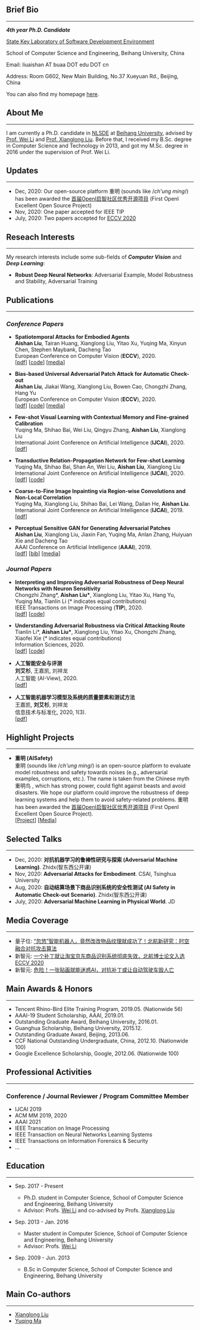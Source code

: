 ## Brief Bio
-----------
***4th year Ph.D. Candidate***

[State Key Laboratory of Software Development Environment](http://nlsde.buaa.edu.cn)

School of Computer Science and Engineering, Beihang University, China

Email: liuaishan AT buaa DOT edu DOT cn

Address: Room G602, New Main Building, No.37 Xueyuan Rd., Beijing, China

You can also find my homepage [here](http://sites.nlsde.buaa.edu.cn/~liuaishan/).

## About Me
---------------
I am currently a Ph.D. candidate in [NLSDE](http://www.nlsde.buaa.edu.cn) at [Beihang University](http://www.buaa.edu.cn), advised by [Prof. Wei Li](http://sites.nlsde.buaa.edu.cn/~liwei/) and [Prof. Xianglong Liu](http://sites.nlsde.buaa.edu.cn/~xlliu/). Before that, I received my B.Sc. degree in Computer Science and Technology in 2013, and got my M.Sc. degree in 2016 under the supervision of Prof. Wei Li.

## Updates
---------------
+ Dec, 2020: Our open-source platform 重明 (sounds like /*ch'ung ming*/) has been awarded the [首届OpenI启智社区优秀开源项目](http://www.techweb.com.cn/2020-12-02/2814466.shtml) (First OpenI Excellent Open Source Project)
+ Nov, 2020: One paper accepted for IEEE TIP
+ July, 2020: Two papers accepted for [ECCV 2020](https://eccv2020.eu/)

## Reseach Interests
---------------
My research interests include some sub-fields of ***Computer Vision*** and ***Deep Learning***:
+ **Robust Deep Neural Networks**: Adversarial Example, Model Robustness and Stability, Adversarial Training

## Publications
---------------

### ***Conference Papers***
  
+ **Spatiotemporal Attacks for Embodied Agents**
  <br>**Aishan Liu**, Tairan Huang, Xianglong Liu, Yitao Xu, Yuqing Ma, Xinyun Chen, Stephen Maybank, Dacheng Tao
  <br>European Conference on Computer Vision (**ECCV**), 2020.
  <br>\[[pdf](https://arxiv.org/pdf/2005.09161.pdf)\] \[[code](https://github.com/liuaishan/SpatiotemporalAttack)\] \[[media](https://www.qbitai.com/2020/07/16562.html)\]
  
+ **Bias-based Universal Adversarial Patch Attack for Automatic Check-out**
  <br>**Aishan Liu**, Jiakai Wang, Xianglong Liu, Bowen Cao, Chongzhi Zhang, Hang Yu
  <br>European Conference on Computer Vision (**ECCV**), 2020.
  <br>\[[pdf](https://arxiv.org/pdf/2005.09257.pdf)\] \[[code](https://github.com/liuaishan/ModelBiasedAttack)\] \[[media](https://mp.weixin.qq.com/s?__biz=MzI3MTA0MTk1MA==&mid=2652073635&idx=5&sn=b1acd091996cacb9e74053c4208b793c&chksm=f1201a52c6579344ae75ccb2ee3042ed3eddbb6bd988000c7b1ba8c274f1aceaec7ea1300d1d&mpshare=1&scene=1&srcid=07082kvhcWURQF4VRcIx8uU9&sharer_sharetime=1596855924325&sharer_shareid=da9c9379a79901c18dc93793609d62fa&key=4defdd0e8978fadbc4f7d3467b572eb060d5482035de4befee54b935c6aabbcaafa3ed60343840f82abb27fbcc57798b93e6f215c44f11a37e87141722c58b1167ffeba220d7150c5c8ee9333d06f513&ascene=1&uin=MTQzMTA0NDAw&devicetype=Windows+10+x64&version=62090529&lang=zh_CN&exportkey=AfGxCG3P9erzoZeJcwLMjbg%3D&pass_ticket=qME0ljezjearOlDwgFgo%2F6ZH0VZ%2B7CLScg%2FNCc5rqMk%3D)\]

+ **Few-shot Visual Learning with Contextual Memory and Fine-grained Calibration**
  <br>Yuqing Ma, Shihao Bai, Wei Liu, Qingyu Zhang, **Aishan Liu**, Xianglong Liu
  <br>International Joint Conference on Artificial Intelligence (**IJCAI**), 2020.
  <br>\[[pdf](https://www.ijcai.org/Proceedings/2020/0113.pdf)\]

+ **Transductive Relation-Propagation Network for Few-shot Learning**
  <br>Yuqing Ma, Shihao Bai, Shan An, Wei Liu, **Aishan Liu**, Xianglong Liu
  <br>International Joint Conference on Artificial Intelligence (**IJCAI**), 2020.
  <br>\[[pdf](https://www.ijcai.org/Proceedings/2020/0112.pdf)\] \[[code](https://github.com/vickyFox/TRPN)\]

+ **Coarse-to-Fine Image Inpainting via Region-wise Convolutions and Non-Local Correlation**
  <br>Yuqing Ma, Xianglong Liu, Shihao Bai, Lei Wang, Dailan He, **Aishan Liu**.
  <br>International Joint Conference on Artificial Intelligence (**IJCAI**), 2019.
  <br>\[[pdf](https://www.ijcai.org/Proceedings/2019/433)\]

+ **Perceptual Sensitive GAN for Generating Adversarial Patches**
  <br>**Aishan Liu**, Xianglong Liu, Jiaxin Fan, Yuqing Ma, Anlan Zhang, Huiyuan Xie and Dacheng Tao
  <br>AAAI Conference on Artificial Intelligence (**AAAI**), 2019.
  <br>\[[pdf](https://ojs.aaai.org//index.php/AAAI/article/view/3893)\]  \[[bib]("./files/papers/psgan_aaai2019.bib")\] \[[media](https://mp.weixin.qq.com/s?__biz=MzI3MTA0MTk1MA==&mid=2652044274&idx=3&sn=5e2570c25133c03e30930fdc9b04f2f8&chksm=f1218f03c65606157a07db05cad07264a38171038a8de33b667f21af001c76d3baaa501a7506&mpshare=1&scene=1&srcid=08085db4ycxZdHGWEPBNfGv7&sharer_sharetime=1596855953802&sharer_shareid=da9c9379a79901c18dc93793609d62fa&key=4bdaf1520bf406e77cac6eeb1e04025fad0a6dfcc38554ec2ae8223439dee1b518b3e5e70aa6d4335a271be601450da62f8d4466fe85fc3717b9650521117d32b52c3d3727bc25459b0c6e722caad691&ascene=1&uin=MTQzMTA0NDAw&devicetype=Windows+10+x64&version=62090529&lang=zh_CN&exportkey=ARP19W6ltvF%2B%2B%2BBJE5uc728%3D&pass_ticket=qME0ljezjearOlDwgFgo%2F6ZH0VZ%2B7CLScg%2FNCc5rqMk%3D)\]

### ***Journal Papers***

+ **Interpreting and Improving Adversarial Robustness of Deep Neural Networks with Neuron Sensitivity**
  <br>Chongzhi Zhang\*, **Aishan Liu\***, Xianglong Liu, Yitao Xu, Hang Yu, Yuqing Ma, Tianlin Li (\* indicates equal contributions)
  <br>IEEE Transactions on Image Processing (**TIP**), 2020.
  <br>\[[pdf](https://arxiv.org/pdf/1909.06978.pdf)\] \[[code]("")\] 
  
+ **Understanding Adversarial Robustness via Critical Attacking Route**
  <br>Tianlin Li\*, **Aishan Liu\***, Xianglong Liu, Yitao Xu, Chongzhi Zhang, Xiaofei Xie (\* indicates equal contributions)
  <br>Information Sciences, 2020.
  <br>\[[pdf](https://doi.org/10.1016/j.ins.2020.08.043)\] \[[code]("")\] 
  
+ **人工智能安全与评测**
  <br>**刘艾杉**, 王嘉凯, 刘祥龙
  <br>人工智能 (AI-View), 2020.
  <br>\[[pdf]("")\] 
  
 + **人工智能机器学习模型及系统的质量要素和测试方法**
  <br>王嘉凯, **刘艾杉**, 刘祥龙
  <br>信息技术与标准化, 2020, 1(3).
  <br>\[[pdf](http://www.cesi.ac.cn/202007/6566.html)\]
  
## Highlight Projects
---------------
+ **重明 (AISafety)**
  <br> 重明 (sounds like /*ch'ung ming*/) is an open-source platform to evaluate model robustness and safety towards noises (e.g., adversarial examples, corruptions, etc.). The name is taken from the Chinese myth 重明鸟 , which has strong power, could fight against beasts and avoid disasters. We hope our platform could improve the robustness of deep learning systems and help them to avoid safety-related problems. 重明 has been awarded the [首届OpenI启智社区优秀开源项目](http://www.techweb.com.cn/2020-12-02/2814466.shtml) (First OpenI Excellent Open Source Project). 
  <br>\[[Project](https://aisafety.readthedocs.io/)\] \[[Media](http://www.techweb.com.cn/2020-12-02/2814466.shtml)\] 

## Selected Talks
---------------
+ Dec, 2020: **对抗机器学习的鲁棒性研究与探索 (Adversarial Machine Learning)**. Zhidx(智东西公开课)
+ Nov, 2020: **Adversarial Attacks for Embodiment**. CSAI, Tsinghua University
+ Aug, 2020: **自动结算场景下商品识别系统的安全性测试 (AI Safety in Automatic Check-out Scenario)**. Zhidx(智东西公开课)
+ July, 2020: **Adversarial Machine Learning in Physical World**. JD

## Media Coverage
---------------
+ 量子位: [“忽悠”智能机器人，竟然改改物品纹理就成功了！北航新研究：时空融合对抗攻击算法](https://www.qbitai.com/2020/07/16562.html)
+ 新智元: [一个补丁就让淘宝京东商品识别系统彻底失效，北航博士论文入选ECCV 2020](https://mp.weixin.qq.com/s?__biz=MzI3MTA0MTk1MA==&mid=2652073635&idx=5&sn=b1acd091996cacb9e74053c4208b793c&chksm=f1201a52c6579344ae75ccb2ee3042ed3eddbb6bd988000c7b1ba8c274f1aceaec7ea1300d1d&mpshare=1&scene=1&srcid=07082kvhcWURQF4VRcIx8uU9&sharer_sharetime=1596855924325&sharer_shareid=da9c9379a79901c18dc93793609d62fa&key=4defdd0e8978fadbc4f7d3467b572eb060d5482035de4befee54b935c6aabbcaafa3ed60343840f82abb27fbcc57798b93e6f215c44f11a37e87141722c58b1167ffeba220d7150c5c8ee9333d06f513&ascene=1&uin=MTQzMTA0NDAw&devicetype=Windows+10+x64&version=62090529&lang=zh_CN&exportkey=AfGxCG3P9erzoZeJcwLMjbg%3D&pass_ticket=qME0ljezjearOlDwgFgo%2F6ZH0VZ%2B7CLScg%2FNCc5rqMk%3D)
+ 新智元: [危险！一张贴画就能迷惑AI，对抗补丁或让自动驾驶车毁人亡](https://mp.weixin.qq.com/s?__biz=MzI3MTA0MTk1MA==&mid=2652044274&idx=3&sn=5e2570c25133c03e30930fdc9b04f2f8&chksm=f1218f03c65606157a07db05cad07264a38171038a8de33b667f21af001c76d3baaa501a7506&mpshare=1&scene=1&srcid=08085db4ycxZdHGWEPBNfGv7&sharer_sharetime=1596855953802&sharer_shareid=da9c9379a79901c18dc93793609d62fa&key=4bdaf1520bf406e77cac6eeb1e04025fad0a6dfcc38554ec2ae8223439dee1b518b3e5e70aa6d4335a271be601450da62f8d4466fe85fc3717b9650521117d32b52c3d3727bc25459b0c6e722caad691&ascene=1&uin=MTQzMTA0NDAw&devicetype=Windows+10+x64&version=62090529&lang=zh_CN&exportkey=ARP19W6ltvF%2B%2B%2BBJE5uc728%3D&pass_ticket=qME0ljezjearOlDwgFgo%2F6ZH0VZ%2B7CLScg%2FNCc5rqMk%3D)

## Main Awards & Honors
---------------

+ Tencent Rhino-Bird Elite Training Program, 2019.05. (Nationwide 56)
+ AAAI-19 Student Scholarship, AAAI, 2019.01.
+ Outstanding Graduate Award, Beihang University, 2016.01.
+ Guanghua Scholarship, Beihang University, 2015.12.
+ Outstanding Graduate Award, Beijing, 2013.06.
+ CCF National Outstanding Undergraduate, China, 2012.10. (Nationwide 100)
+ Google Excellence Scholarship, Google, 2012.06. (Nationwide 100)

## Professional Activities
---------------
### Conference / Journal Reviewer / Program Committee Member
+ IJCAI 2019
+ ACM MM 2019, 2020
+ AAAI 2021
+ IEEE Transcation on Image Processing
+ IEEE Transaction on Neural Networks Learning Systems
+ IEEE Transactions on Information Forensics & Security
+ ...

## Education
---------------
+ Sep. 2017 - Present
    + Ph.D. student in Computer Science, School of Computer Science and Engineering, Beihang University
    + Advisor: Profs. [Wei Li](http://sites.nlsde.buaa.edu.cn/~liwei/) and co-advised by Profs. [Xianglong Liu](http://sites.nlsde.buaa.edu.cn/~xlliu/)
  
+ Sep. 2013 - Jan. 2016
    + Master student in Computer Science, School of Computer Science and Engineering, Beihang University
    + Advisor: Profs. [Wei Li](http://sites.nlsde.buaa.edu.cn/~liwei/)
  
+ Sep. 2009 - Jun. 2013
    + B.Sc in Computer Science, School of Computer Science and Engineering, Beihang University
  
## Main Co-authors
---------------
+ [Xianglong Liu](http://sites.nlsde.buaa.edu.cn/~xlliu/)
+ [Yuqing Ma](http://sites.nlsde.buaa.edu.cn/~mayuqing/)

